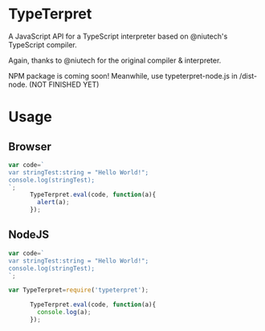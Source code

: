 # TypeTerpret
A JavaScript API for a TypeScript interpreter based on @niutech's TypeScript compiler.

Again, thanks to @niutech for the original compiler & interpreter.

NPM package is coming soon! Meanwhile, use typeterpret-node.js in /dist-node. (NOT FINISHED YET)

# Usage
## Browser
```javascript
var code=`
var stringTest:string = "Hello World!";
console.log(stringTest);
`;
      TypeTerpret.eval(code, function(a){
        alert(a);
      });
```

## NodeJS
```javascript
var code=`
var stringTest:string = "Hello World!";
console.log(stringTest);
`;

var TypeTerpret=require('typeterpret');

      TypeTerpret.eval(code, function(a){
        console.log(a);
      });
```
